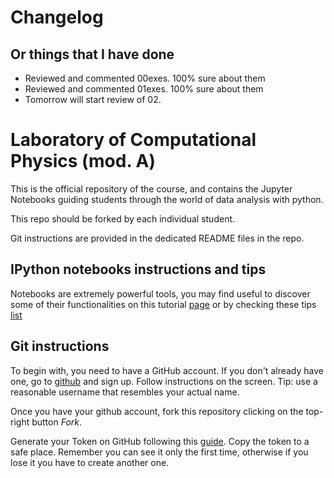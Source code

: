 # Changelog
## Or things that I have done

- Reviewed and commented 00exes. 100% sure about them 
- Reviewed and commented 01exes. 100% sure about them
- Tomorrow will start review of 02.


# Laboratory of Computational Physics (mod. A)

This is the official repository of the course, and contains the Jupyter Notebooks guiding students through the world of data analysis with python.

This repo should be forked by each individual student. 

Git instructions are provided in the dedicated README files in the repo.

## IPython notebooks instructions and tips

Notebooks are extremely powerful tools, you may find useful to discover some of their functionalities on this tutorial [page](https://nbviewer.jupyter.org/github/ipython/ipython/blob/3.x/examples/Notebook/Index.ipynb) or by checking these tips [list](https://www.dataquest.io/blog/jupyter-notebook-tips-tricks-shortcuts/)

## Git instructions

To begin with, you need to have a GitHub account. If you don't already have one, go to [github](github.com) and sign up. Follow instructions on the screen. Tip: use a reasonable username that resembles your actual name.  

Once you have your github account, fork this repository clicking on the top-right button *Fork*.

Generate your Token on GitHub following this [guide](https://docs.github.com/en/authentication/keeping-your-account-and-data-secure/creating-a-personal-access-token). Copy the token to a safe place. Remember you can see it only the first time, otherwise if you lose it you have to create another one.




